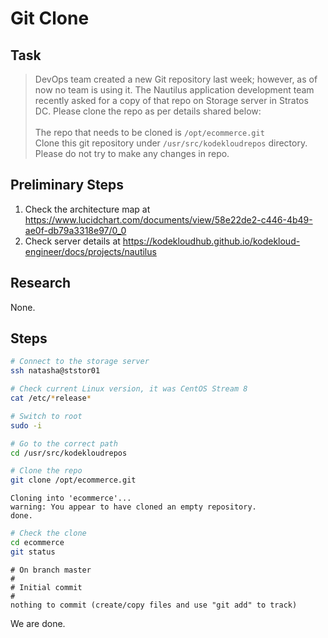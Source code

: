 # Git Clone

## Task

> DevOps team created a new Git repository last week; however, as of now no team is using it. The Nautilus application development team recently asked for a copy of that repo on Storage server in Stratos DC. Please clone the repo as per details shared below:<br><br>The repo that needs to be cloned is `/opt/ecommerce.git`<br>Clone this git repository under `/usr/src/kodekloudrepos` directory. Please do not try to make any changes in repo.

## Preliminary Steps

1. Check the architecture map at https://www.lucidchart.com/documents/view/58e22de2-c446-4b49-ae0f-db79a3318e97/0_0
2. Check server details at https://kodekloudhub.github.io/kodekloud-engineer/docs/projects/nautilus

## Research

None.

## Steps

```bash
# Connect to the storage server
ssh natasha@ststor01

# Check current Linux version, it was CentOS Stream 8
cat /etc/*release*

# Switch to root
sudo -i

# Go to the correct path
cd /usr/src/kodekloudrepos

# Clone the repo
git clone /opt/ecommerce.git
```

```
Cloning into 'ecommerce'...
warning: You appear to have cloned an empty repository.
done.
```

```bash
# Check the clone
cd ecommerce
git status
```

```
# On branch master
#
# Initial commit
#
nothing to commit (create/copy files and use "git add" to track)
```

We are done.
